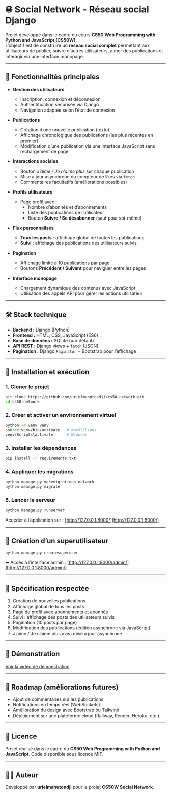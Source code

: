 # 🌐 Social Network - Réseau social Django

Projet développé dans le cadre du cours **CS50 Web Programming with Python and JavaScript (CS50W)**.  
L’objectif est de construire un **réseau social complet** permettant aux utilisateurs de publier, suivre d’autres utilisateurs, aimer des publications et interagir via une interface monopage.

---

## 📌 Fonctionnalités principales

- **Gestion des utilisateurs**
  - Inscription, connexion et déconnexion
  - Authentification sécurisée via Django
  - Navigation adaptée selon l’état de connexion

- **Publications**
  - Création d’une nouvelle publication (texte)
  - Affichage chronologique des publications (les plus récentes en premier)
  - Modification d’une publication via une interface JavaScript sans rechargement de page

- **Interactions sociales**
  - Bouton *J’aime / Je n’aime plus* sur chaque publication
  - Mise à jour asynchrone du compteur de likes via `fetch`
  - Commentaires facultatifs (améliorations possibles)

- **Profils utilisateurs**
  - Page profil avec :
    - Nombre d’abonnés et d’abonnements
    - Liste des publications de l’utilisateur
    - Bouton **Suivre / Se désabonner** (sauf pour soi-même)

- **Flux personnalisés**
  - **Tous les posts** : affichage global de toutes les publications
  - **Suivi** : affichage des publications des utilisateurs suivis

- **Pagination**
  - Affichage limité à 10 publications par page
  - Boutons **Précédent / Suivant** pour naviguer entre les pages

- **Interface monopage**
  - Chargement dynamique des contenus avec JavaScript
  - Utilisation des appels API pour gérer les actions utilisateur

---

## 🛠️ Stack technique

- **Backend :** Django (Python)  
- **Frontend :** HTML, CSS, JavaScript (ES6)  
- **Base de données :** SQLite (par défaut)  
- **API REST :** Django views + `fetch` (JSON)  
- **Pagination :** Django `Paginator` + Bootstrap pour l’affichage  

---


## 🚀 Installation et exécution

### 1. Cloner le projet
```bash
git clone https://github.com/urielmahutondji/cs50-network.git
cd cs50-network
````

### 2. Créer et activer un environnement virtuel

```bash
python -m venv venv
source venv/bin/activate   # macOS/Linux
venv\Scripts\activate      # Windows
```

### 3. Installer les dépendances

```bash
pip install -r requirements.txt
```

### 4. Appliquer les migrations

```bash
python manage.py makemigrations network
python manage.py migrate
```

### 5. Lancer le serveur

```bash
python manage.py runserver
```

Accéder à l’application sur : [http://127.0.0.1:8000/](http://127.0.0.1:8000/)

---

## 👤 Création d’un superutilisateur

```bash
python manage.py createsuperuser
```

➡ Accès à l’interface admin : [http://127.0.0.1:8000/admin/](http://127.0.0.1:8000/admin/)

---

## 📝 Spécification respectée

1. Création de nouvelles publications
2. Affichage global de tous les posts
3. Page de profil avec abonnements et abonnés
4. Suivi : affichage des posts des utilisateurs suivis
5. Pagination (10 posts par page)
6. Modification des publications (édition asynchrone via JavaScript)
7. J’aime / Je n’aime plus avec mise à jour asynchrone

---

## 📸 Démonstration

[Voir la vidéo de démonstration](https://youtu.be/6QDxlkusEGM?si=Dn3r0RBa3iv3-Q1j)


---

## 📌 Roadmap (améliorations futures)

* Ajout de commentaires sur les publications
* Notifications en temps réel (WebSockets)
* Amélioration du design avec Bootstrap ou Tailwind
* Déploiement sur une plateforme cloud (Railway, Render, Heroku, etc.)

---

## 📜 Licence

Projet réalisé dans le cadre du **CS50 Web Programming with Python and JavaScript**.
Code disponible sous licence MIT.

---

## 👨‍💻 Auteur

Développé par **urielmahutondji** pour le projet **CS50W Social Network**.


